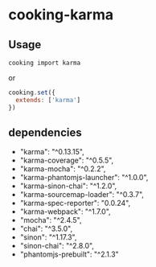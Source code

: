 # cooking-karma


## Usage
```shell
cooking import karma
```

or
```javascript
cooking.set({
  extends: ['karma']
})
```

## dependencies
- "karma": "^0.13.15",
- "karma-coverage": "^0.5.5",
- "karma-mocha": "^0.2.2",
- "karma-phantomjs-launcher": "^1.0.0",
- "karma-sinon-chai": "^1.2.0",
- "karma-sourcemap-loader": "^0.3.7",
- "karma-spec-reporter": "0.0.24",
- "karma-webpack": "^1.7.0",
- "mocha": "^2.4.5",
- "chai": "^3.5.0",
- "sinon": "^1.17.3",
- "sinon-chai": "^2.8.0",
- "phantomjs-prebuilt": "^2.1.3"
